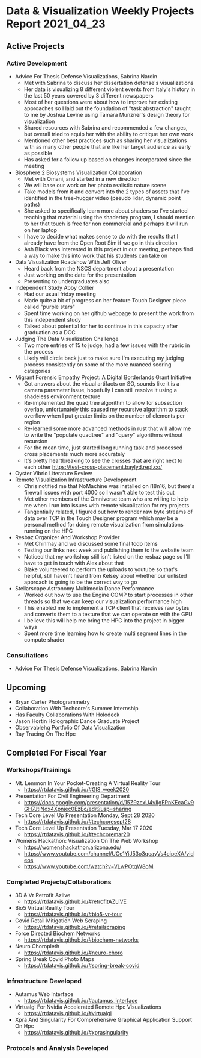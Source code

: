 # Data & Visualization Weekly Projects Report 2021_04_23

## Active Projects 


### Active Development 

* Advice For Thesis Defense Visualizations, Sabrina Nardin 
	 * Met with Sabrina to discuss her dissertation defense's visualizations
	 * Her data is visualizing 8 different violent events from Italy's history in the last 50 years covered by 3 different newspapers
	 * Most of her questions were about how to improve her existing approaches so I laid out the foundation of "task abstraction" taught to me by Joshua Levine using Tamara Munzner's design theory for visualization
	 * Shared resources with Sabrina and recommended a few changes, but overall tried to equip her with the ability to critique her own work
	 * Mentioned other best practices such as sharing her visualizations with as many other people that are like her target audience as early as possible
	 * Has asked for a follow up based on changes incorporated since the meeting
* Biosphere 2 Biosystems Visualization Collaboration 
	 * Met with Omani, and started in a new direction
	 * We will base our work on her photo realistic nature scene
	 * Take models from it and convert into the 2 types of assets that I've identified in the tree-hugger video (pseudo lidar, dynamic point paths)
	 * She asked to specifically learn more about shaders so I've started teaching that material using the shadertoy program, I should mention to her that touch is free for non commercial and perhaps it will run on her laptop
	 * I have to decide what makes sense to do with the results that I already have from the Open Root Sim if we go in this direction
	 * Ash Black was interested in this project in our meeting, perhaps find a way to make this into work that his students can take on
* Data Visualization Roadshow With Jeff Oliver 
	 * Heard back from the NSCS department about a presentation
	 * Just working on the date for the presentation
	 * Presenting to undergraduates also
* Independent Study Abby Collier 
	 * Had our usual friday meeting
	 * Made quite a bit of progress on her feature Touch Designer piece called "purple stars"
	 * Spent time working on her github webpage to present the work from this independent study
	 * Talked about potential for her to continue in this capacity after graduation as a DCC
* Judging The Data Visualization Challenge 
	 * Two more entries of 15 to judge, had a few issues with the rubric in the process
	 * Likely will circle back just to make sure I'm executing my judging process consistently on some of the more nuanced scoring categories
* Migrant Forensic Empathy Project: A Digital Borderlands Grant Initiative 
	 * Got answers about the visual artifacts on SO, sounds like it is a camera parameter issue, hopefully I can still resolve it using a shadeless environment texture
	 * Re-implemented the quad tree algorithm to allow for subsection overlap, unfortunately this caused my recursive algorithm to stack overflow when I put greater limits on the number of elements per region
	 * Re-learned some more advanced methods in rust that will allow me to write the "populate quadtree" and "query" algorithms without recursion
	 * For the mean time, just started long running task and processed cross placements much more accurately
	 * It's pretty heartbreaking to see the crosses that are right next to each other  https://test-cross-placement.baylyd.repl.co/
* Oyster Vibrio Literature Review 
* Remote Visualization Infrastructure Development 
	 * Chris notified me that NoMachine was installed on i18n16, but there's firewall issues with port 4000 so I wasn't able to test this out
	 * Met other members of the Omniverse team who are willing to help me when I run into issues with remote visualization for my projects
	 * Tangentially related, I figured out how to render raw byte streams of data over TCP in the Touch Designer program which may be a personal method for doing remote visualization from simulations running on the HPC
* Resbaz Organizer And Workshop Provider 
	 * Met Chinmay and we discussed some final todo items
	 * Testing our links next week and publishing them to the website team
	 * Noticed that my workshop still isn't listed on the resbaz page so I'll have to get in touch with Alex about that
	 * Blake volunteered to perform the uploads to youtube so that's helpful, still haven't heard from Kelsey about whether our unlisted approach is going to be the correct way to go
* Stellarscape Astronomy Multimedia Dance Performance 
	 * Worked out how to use the Engine COMP to start processes in other threads so that we can keep our visualization performance high
	 * This enabled me to implement a TCP client that receives raw bytes and converts them to a texture that we can operate on with the GPU
	 * I believe this will help me bring the HPC into the project in bigger ways
	 * Spent more time learning how to create multi segment lines in the compute shader


### Consultations 

* Advice For Thesis Defense Visualizations, Sabrina Nardin 

## Upcoming 

* Bryan Carter Photogrammetry 
* Collaboration With Techcore's Summer Internship 
* Has Faculty Collaborations With Holodeck 
* Jason Hortin Holographic Dance Graduate Project 
* Observablehq Portfolio Of Data Visualization 
* Ray Tracing On The Hpc 


## Completed For Fiscal Year 



### Workshops/Trainings 

* Mt. Lemmon In Your Pocket-Creating A Virtual Reality Tour 
	 * https://rtdatavis.github.io/#GIS_week2020 
* Presentation For Civil Engineering Department 
	 * https://docs.google.com/presentation/d/15Z9zcxU4vIIgFPnKEcaGv9GH7JtjNdx4Xpnjec0EzEc/edit?usp=sharing 
* Tech Core Level Up Presentation Monday, Sept 28 2020 
	 * https://rtdatavis.github.io/#techcoresept28 
* Tech Core Level Up Presentation Tuesday, Mar 17 2020 
	 * https://rtdatavis.github.io/#techcoremar20 
* Womens Hackathon: Visualization On The Web Workshop 
	 * https://womenshackathon.arizona.edu/ 
	 * https://www.youtube.com/channel/UCe1YiJ53o3qcayVs4cipeXA/videos 
	 * https://www.youtube.com/watch?v=VLwPOtqW8oM 


### Completed Projects/Collaborations 

* 3D & Vr Retrofit Azlive 
	 * https://rtdatavis.github.io/#retrofitAZLIVE 
* Bio5 Virtual Reality Tour 
	 * https://rtdatavis.github.io/#bio5-vr-tour 
* Covid Retail Mitigation Web Scraping 
	 * https://rtdatavis.github.io/#retailscraping 
* Force Directed Biochem Networks 
	 * https://rtdatavis.github.io/#biochem-networks 
* Neuro Choropleth 
	 * https://rtdatavis.github.io/#neuro-choro 
* Spring Break Covid Photo Maps 
	 * https://rtdatavis.github.io/#spring-break-covid 


### Infrastructure Developed 

* Autamus Web Interface 
	 * https://rtdatavis.github.io/#autamus_interface 
* Virtualgl For Nvidia Accelerated Remote Hpc Visualizations 
	 * https://rtdatavis.github.io/#virtualgl 
* Xpra And Singularity For Comprehensive Graphical Application Support On Hpc 
	 * https://rtdatavis.github.io/#xprasingularity 


### Protocols and Analysis Developed 

